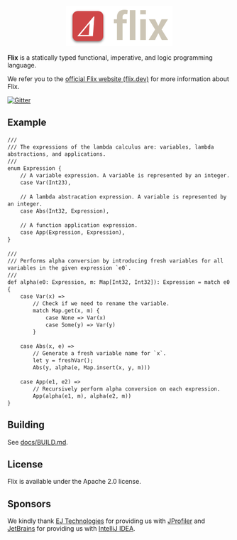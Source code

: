 <p align="center" >
    <img src="https://raw.githubusercontent.com/flix/flix/master/docs/logo.png" height="91px" 
    alt="The Flix Programming Language" 
    title="The Flix Programming Language">
</p>

**Flix** is a statically typed functional, imperative, and logic programming language.

We refer you to the [official Flix website (flix.dev)](https://flix.dev/) for more information about Flix. 

[![Gitter](https://badges.gitter.im/gitterHQ/gitter.svg)](https://gitter.im/flix/Lobby)

## Example

```flix
///
/// The expressions of the lambda calculus are: variables, lambda abstractions, and applications.
///
enum Expression {
    // A variable expression. A variable is represented by an integer. 
    case Var(Int23),
    
    // A lambda abstracation expression. A variable is represented by an integer.
    case Abs(Int32, Expression),
    
    // A function application expression.
    case App(Expression, Expression),
}

///
/// Performs alpha conversion by introducing fresh variables for all variables in the given expression `e0`.
///
def alpha(e0: Expression, m: Map[Int32, Int32]): Expression = match e0 {
    case Var(x) =>
        // Check if we need to rename the variable.
        match Map.get(x, m) {
            case None => Var(x)
            case Some(y) => Var(y)
        }
    
    case Abs(x, e) =>
        // Generate a fresh variable name for `x`.
        let y = freshVar();
        Abs(y, alpha(e, Map.insert(x, y, m)))
        
    case App(e1, e2) =>
        // Recursively perform alpha conversion on each expression.
        App(alpha(e1, m), alpha(e2, m))
}
```

## Building

See [docs/BUILD.md](docs/BUILD.md).

## License

Flix is available under the Apache 2.0 license.

## Sponsors

We kindly thank [EJ Technologies](https://www.ej-technologies.com/) for providing us with 
[JProfiler](http://www.ej-technologies.com/products/jprofiler/overview.html)
and [JetBrains](https://www.jetbrains.com/) for providing us with 
[IntelliJ IDEA](https://www.jetbrains.com/idea/).
